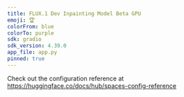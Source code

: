 ```yaml
---
title: FLUX.1 Dev Inpainting Model Beta GPU
emoji: 🏆
colorFrom: blue
colorTo: purple
sdk: gradio
sdk_version: 4.39.0
app_file: app.py
pinned: true
---
```


Check out the configuration reference at https://huggingface.co/docs/hub/spaces-config-reference
